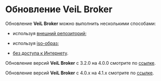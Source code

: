 # Обновление VeiL Broker

Обновление **VeiL Broker** можно выполнить несколькими способами:

- используя [внешний репозиторий](update_repo.md); 

- используя [iso-образ](update_iso.md);

- [без доступа к Интернету](repo_without_inet/index.md).

Обновление версий **VeiL Broker** с 3.2.0 на 4.0.0 смотрите по [ссылке](version/update_v3-v4.md).

Обновление версий **VeiL Broker** с 4.0.x на 4.1.x смотрите по [ссылке](version/update_v4-v4.md).
